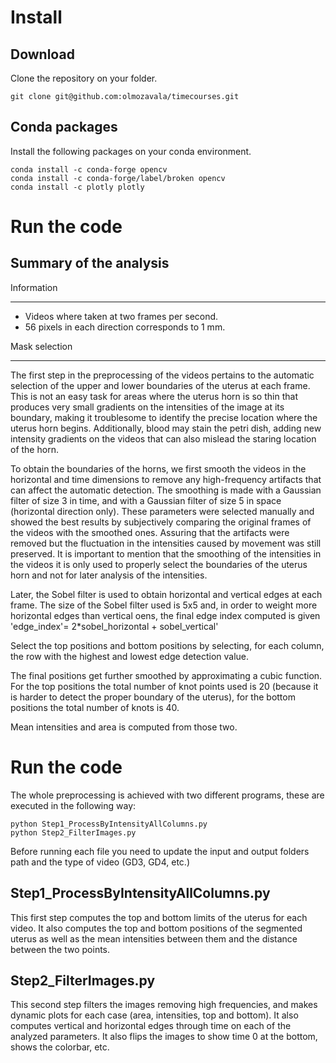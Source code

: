 Install
========

Download 
--------------
Clone the repository on your folder. 
```
git clone git@github.com:olmozavala/timecourses.git
```

Conda packages
-------
Install the following packages on your conda environment.
```
conda install -c conda-forge opencv
conda install -c conda-forge/label/broken opencv
conda install -c plotly plotly
```

Run the code
================

Summary of the analysis
----------------------------

Information 
_______________
* Videos where taken at two frames per second.
* 56 pixels in each direction corresponds to 1 mm.


Mask selection
_______________

The first step in the preprocessing of the videos pertains to the automatic
selection of the upper and lower boundaries of the uterus at each frame.
This is not an easy task for areas where the uterus horn is so thin
that produces very small gradients on the intensities of the image at its boundary,
 making it troublesome to identify the precise location where the 
 uterus horn begins. Additionally, blood may stain the petri dish,
 adding new intensity gradients on the videos that can also mislead the 
 staring location of the horn. 
 
To obtain the boundaries of the horns, we first smooth the videos 
in the horizontal and time dimensions to remove any high-frequency 
artifacts that can affect the automatic detection. The
smoothing is made with a Gaussian filter of size 3 in time, and 
with a Gaussian filter of size 5 in space (horizontal direction only).
These parameters were selected manually and showed the best results
by subjectively comparing the original frames of the videos
 with the smoothed ones. Assuring that the artifacts were removed
but the fluctuation in the intensities caused by movement was still
 preserved. It is important to mention that the smoothing of the
 intensities in the videos it is only used to properly select the
 boundaries of the uterus horn and not for later analysis of the intensities.

Later, the Sobel filter is used  to obtain horizontal and vertical
edges at each frame. The size of the Sobel filter used is 5x5 and,
 in order to weight more horizontal edges than vertical oens, the final 
 edge index computed is given 'edge_index'= 2*sobel_horizontal + sobel_vertical'

<!-- ![](EdgesExample.jpg "Example of the solbel filter") -->

Select the top positions and bottom positions by selecting,
for each column, the row with the highest and lowest edge detection
value. 

The final positions get further smoothed by approximating
a cubic function. For the top positions the 
 total number of knot points used is 20 (because it is harder
 to detect the proper boundary of the uterus), for the bottom
 positions the total number of knots is 40.  
 
Mean intensities and area is computed from those two. 
 
Run the code
===================

The whole preprocessing is achieved with two different programs, these are executed in
the following way:

```
python Step1_ProcessByIntensityAllColumns.py
python Step2_FilterImages.py

```

Before running each file you need to update the input and output folders path and
the type of video (GD3, GD4, etc.)

Step1_ProcessByIntensityAllColumns.py
--------------------------------------
This first step computes the top and bottom limits of the uterus  for each video. 
It also computes the top and bottom positions of the segmented uterus as well
as the mean intensities between them and the distance between the two points. 

Step2_FilterImages.py
--------------------------------------
This second step filters the images removing high frequencies, 
 and makes dynamic plots for each case (area, intensities, top and bottom).
 It also computes vertical and horizontal edges through time on each of
 the analyzed parameters. 
It also flips the images to show time 0 at the bottom, shows the colorbar, etc.
